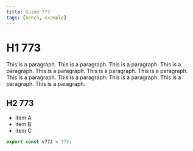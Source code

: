 ```yaml
---
title: Guide 773
tags: [bench, example]
---
```


# H1 773

This is a paragraph. This is a paragraph. This is a paragraph. This is a paragraph. This is a paragraph. This is a paragraph. This is a paragraph. This is a paragraph. This is a paragraph. This is a paragraph. This is a paragraph. This is a paragraph. 

## H2 773

- item A
- item B
- item C

```ts
export const v773 = 773;
```
